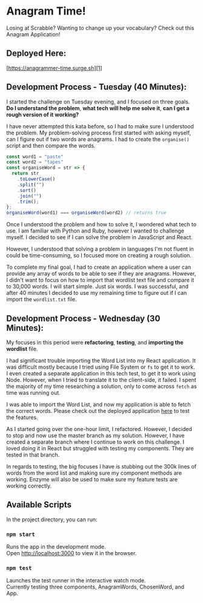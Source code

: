# Anagram Time!
Losing at Scrabble? Wanting to change up your vocabulary? Check out this Anagram Application!

## Deployed Here:
[https://anagrammer-time.surge.sh][1]

## Development Process - Tuesday (40 Minutes):
I started the challenge on Tuesday evening, and I focused on three goals. **Do I understand the problem**, **what tech will help me solve it**, **can I get a rough version of it working?**

I have never attempted this kata before, so I had to make sure I understood the problem. My problem-solving process first started with asking myself, can I figure out if two words are anagrams. I had to create the `organise()` script and then compare the words.
```javascript
const word1 = "paste"
const word2 = "tapes"
const organiseWord = str => {
  return str
    .toLowerCase()
    .split("")
    .sort()
    .join("")
    .trim();
};
organiseWord(word1) === organiseWord(word2) // returns true
```
Once I understood the problem and how to solve it, I wondered what tech to use. I am familiar with Python and Ruby, however I wanted to challenge myself. I decided to see if I can solve the problem in JavaScript and React.

However, I understood that solving a problem in languages I'm not fluent in could be time-consuming, so I focused more on creating a rough solution.

To complete my final goal, I had to create an application where a user can provide any array of words to be able to see if they are anagrams. However, I didn't want to focus on how to import that wordlist text file and compare it to 30,000 words. I will start simple. Just six words. I was successful, and after 40 minutes I decided to use my remaining time to figure out if I can import the `wordlist.txt` file. 

## Development Process - Wednesday (30 Minutes):
My focuses in this period were **refactoring**, **testing**, and **importing the wordlist** file.

I had significant trouble importing the Word List into my React application. It was difficult mostly because I tried using File System or `fs` to get it to work. I even created a separate application in this tech test, to get it to work using Node. However, when I tried to translate it to the client-side, it failed. I spent the majority of my time researching a solution, only to come across `fetch` as time was running out.

I was able to import the Word List, and now my application is able to fetch the correct words. Please check out the deployed application [here][1] to test the features.

As I started going over the one-hour limit, I refactored. However, I decided to stop and now use the master branch as my solution. However, I have created a separate branch where I continue to work on this challenge. I loved doing it in React but struggled with testing my components. They are tested in that branch.

In regards to testing, the big focuses I have is stubbing out the 300k lines of words from the word list and making sure my component methods are working. Enzyme will also be used to make sure my feature tests are working correctly. 

## Available Scripts

In the project directory, you can run:

### `npm start`

Runs the app in the development mode.<br>
Open [http://localhost:3000](http://localhost:3000) to view it in the browser.

### `npm test`

Launches the test runner in the interactive watch mode.<br>
Currently testing three components, AnagramWords, ChosenWord, and App.

[1]: https://anagrammer-time.surge.sh
